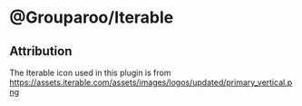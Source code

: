 # @Grouparoo/Iterable

## Attribution

The Iterable icon used in this plugin is from https://assets.iterable.com/assets/images/logos/updated/primary_vertical.png
